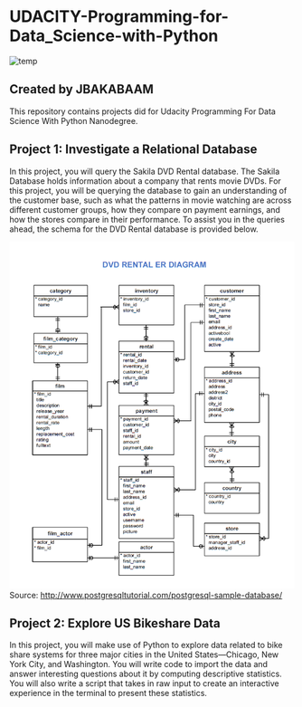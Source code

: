 UDACITY-Programming-for-Data_Science-with-Python
===
![temp](https://user-images.githubusercontent.com/103108988/164614280-c19fba8b-ab6c-4f92-8fbd-a47cd5bb6818.jpeg)

Created by JBAKABAAM
---
This repository contains projects did for Udacity Programming For Data Science With Python Nanodegree.

Project 1: Investigate a Relational Database
---
In this project, you will query the Sakila DVD Rental database. The Sakila Database holds information about a company that rents movie DVDs. For this project, you will be querying the database to gain an understanding of the customer base, such as what the patterns in movie watching are across different customer groups, how they compare on payment earnings, and how the stores compare in their performance. To assist you in the queries ahead, the schema for the DVD Rental database is provided below.

![](https://github.com/jbakabaam/UDACITY-Programming-for-Data-Science-with-Python/blob/master/Images/dvd-rental-erd-2.png?raw=true)  
Source: http://www.postgresqltutorial.com/postgresql-sample-database/

Project 2: Explore US Bikeshare Data
---
In this project, you will make use of Python to explore data related to bike share systems for three major cities in the United States—Chicago, New York City, and Washington. You will write code to import the data and answer interesting questions about it by computing descriptive statistics. You will also write a script that takes in raw input to create an interactive experience in the terminal to present these statistics.
